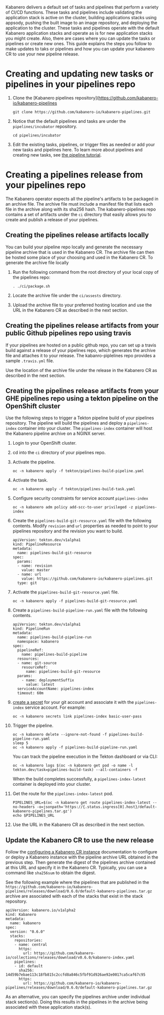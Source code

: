 Kabanero delivers a default set of tasks and pipelines that perform a variety of CI/CD functions.  These tasks and pipelines include validating the application stack is active on the cluster, building applications stacks using appsody, pushing the built image to an image repository, and deploying the application to the cluster.  These tasks and pipelines operate with the default Kabanero application stacks and operate as is for new application stacks you might create.  Also, there are cases where you can update the tasks or pipelines or create new ones.  This guide explains the steps you follow to make updates to taks or pipelines  and how you can update your kabanero CR to use your new pipeline release.

# Creating and updating new tasks or pipelines in your pipelines repo

1. Clone the [Kabanero pipelines repository](https://github.com/kabanero-io/kabanero-pipelines
  
   ```shell
   git clone https://github.com/kabanero-io/kabanero-pipelines.git
   ```

1. Notice that the default pipelines and tasks are under the `pipelines/incubator` repository.

    ```shell
    cd pipelines/incubator
    ```
  
1. Edit the existing tasks, pipelines, or trigger files as needed or add your new tasks and pipelines here.  To learn more about pipelines and creating new tasks, see [the pipeline tutorial](https://github.com/tektoncd/pipeline/blob/master/docs/tutorial.md).

# Creating a pipelines release from your pipelines repo

The Kabanero operator expects all the pipeline's artifacts to be packaged in an archive file.  The archive file must include a manifest file that lists each file in the archive along with its sha256 hash.  The kabanero-pipelines repo contains a set of artifacts under the `ci` directory that easily allows you to create and publish a release of your pipelines.  

## Creating the pipelines release artifacts locally 

You can build your pipeline repo locally and generate the necessary pipeline archive that is used in the Kabanero CR.  The archive file can then be hosted some place of your choosing and used in the Kabanero CR.  To generate the archive file locally

1. Run the following command from the root directory of your local copy of the pipelines repo:

    ```
    . ./ci/package.sh
    ```

2. Locate the archive file under the `ci/assests` directory.

3. Upload the archive file to your preferred hosting location and use the URL in the Kabanero CR as described in the next section.

## Creating the pipelines release artifacts from your public Github pipelines repo using travis

If your pipelines are hosted on a public github repo, you can set up a travis build against a release of your pipelines repo,   which generates the archive file and attaches it to your release.  The kabanro-piplelines repo provides a sample `.travis.yml` file.

Use the location of the archive file under the release in the Kabanero CR as described in the next section. 

## Creating the pipelines release artifacts from your GHE pipelines repo using a tekton pipeline on the OpenShift cluster

Use the following steps to trigger a Tekton pipeline build of your pipelines repository. The pipeline will build the pipelines and deploy a `pipelines-index` container into your cluster.  The `pipelines-index` container will host the Kabanero pipeline archive on a NGINX server.

1. Login to your OpenShift cluster.

1. cd into the `ci` directory of your pipelines repo.

1. Activate the pipeline.
    ```
    oc -n kabanero apply -f tekton/pipelines-build-pipeline.yaml 
    ```
1. Activate the task.
    ```
    oc -n kabanero apply -f tekton/pipelines-build-task.yaml 
    ```

1. Configure security constraints for service account `pipelines-index`
    ```
    oc -n kabanero adm policy add-scc-to-user privileged -z pipelines-index
    ```

1. Create the `pipelines-build-git-resource.yaml` file with the following contents. Modify `revision` and `url` properties as needed to point to your pipelines repository and the revision you want to build.

    ```
    apiVersion: tekton.dev/v1alpha1
    kind: PipelineResource
    metadata:
      name: pipelines-build-git-resource
    spec:
      params:
      - name: revision
        value: master
      - name: url
        value: https://github.com/kabanero-io/kabanero-pipelines.git
      type: git
    ```

1. Activate the `pipelines-build-git-resource.yaml` file.

    ```
    oc -n kabanero apply -f pipelines-build-git-resource.yaml
    ```
    
1. Create a `pipelines-build-pipeline-run.yaml` file with the following contents.

    ```
    apiVersion: tekton.dev/v1alpha1
    kind: PipelineRun
    metadata:
      name: pipelines-build-pipeline-run
      namespace: kabanero
    spec:
      pipelineRef:
        name: pipelines-build-pipeline
      resources:
      - name: git-source
        resourceRef:
          name: pipelines-build-git-resource
      params:
        - name: deploymentSuffix
          value: latest
      serviceAccountName: pipelines-index
      timeout: 60m
    ```

1. [create a secret](https://github.com/tektoncd/pipeline/blob/master/docs/auth.md#basic-authentication-git) for your git account and associate it with the `pipelines-index` service account. For example:
    ```
    oc -n kabanero secrets link pipelines-index basic-user-pass
    ```

1. Trigger the pipeline.
    ```
    oc -n kabanero delete --ignore-not-found -f pipelines-build-pipeline-run.yaml
    sleep 5
    oc -n kabanero apply -f pipelines-build-pipeline-run.yaml
    ```

    You can track the pipeline execution in the Tekton dashboard or via CLI:
    ```
    oc -n kabanero logs $(oc -n kabanero get pod -o name -l tekton.dev/task=pipelines-build-task) --all-containers -f 
    ```

   When the build completes successfully, a `pipelines-index-latest` container is deployed into your cluster.

1. Get the route for the `pipelines-index-latest` pod.

    ```
    PIPELINES_URL=$(oc -n kabanero get route pipelines-index-latest --no-headers -o=jsonpath='https://{.status.ingress[0].host}/default-kabanero-pipelines.tar.gz')
    echo $PIPELINES_URL
    ```

1. Use the URL in the Kabanero CR as described in the next section.

## Update the Kabanero CR to use the new release

Follow the [configuring a Kabanero CR instance](https://kabanero.io/docs/ref/general/configuration/kabanero-cr-config.html) documentation to configure or deploy a Kabanero instance with the pipeline archive URL obtained in the previous step.  Then generate the digest of the pipelines archive contained at this URL and specify it in the Kabanero CR.   Typically, you can use  a command like `sha256sum` to obtain the digest.

See the following example where the pipelines that are published in the `https://github.com/kabanero-io/kabanero-pipelines/releases/download/0.6.0/default-kabanero-pipelines.tar.gz` archive are associated with each of the stacks that exist in the stack repository.

```
apiVersion: kabanero.io/v1alpha2
kind: Kabanero
metadata:
  name: kabanero
spec:
  version: "0.6.0"
  stacks:
    repositories:
    - name: central
      https:
        url: https://github.com/kabanero-io/collections/releases/download/v0.6.0/kabanero-index.yaml
    pipelines:
    - id: default
      sha256: 14d59b7ebae113c18fb815c2ccfd8a846c5fbf91d926ae92e0017ca5caf67c95
      https:
        url: https://github.com/kabanero-io/kabanero-pipelines/releases/download/0.6.0/default-kabanero-pipelines.tar.gz
```

As an alternative, you can specify the pipelines archive under individual stack section(s).  Doing this results in the pipelines in the archive being associated with these application stack(s).
